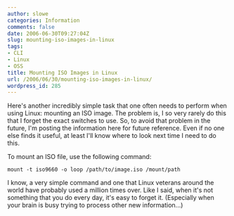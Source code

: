 ```yaml
---
author: slowe
categories: Information
comments: false
date: 2006-06-30T09:27:04Z
slug: mounting-iso-images-in-linux
tags:
- CLI
- Linux
- OSS
title: Mounting ISO Images in Linux
url: /2006/06/30/mounting-iso-images-in-linux/
wordpress_id: 285
---
```


Here's another incredibly simple task that one often needs to perform when using Linux: mounting an ISO image. The problem is, I so very rarely do this that I forget the exact switches to use. So, to avoid that problem in the future, I'm posting the information here for future reference. Even if no one else finds it useful, at least I'll know where to look next time I need to do this.

To mount an ISO file, use the following command:

    mount -t iso9660 -o loop /path/to/image.iso /mount/path

I know, a very simple command and one that Linux veterans around the world have probably used a million times over. Like I said, when it's not something that you do every day, it's easy to forget it. (Especially when your brain is busy trying to process other new information...)
